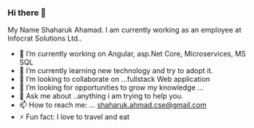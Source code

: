 ### Hi there 👋
My Name Shaharuk Ahamad. I am currently working as an employee at Infocrat Solutions Ltd..
- 🔭 I’m currently working on Angular, asp.Net Core, Microservices, MS SQL
- 🌱 I’m currently learning new technology and try to adopt it.
- 👯 I’m looking to collaborate on ...fullstack Web application
- 🤔 I’m looking for opportunities to grow my knowledge ...
- 💬 Ask me about ..anything i am trying to help you.
- 📫 How to reach me: ... shaharuk.ahmad.cse@gmail.com
- ⚡ Fun fact: I love to travel and eat
